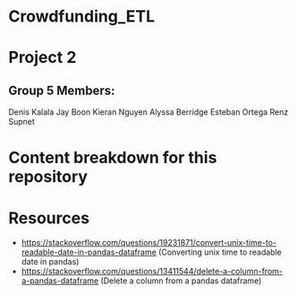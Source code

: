 # Crowdfunding_ETL
Project 2
=======
## Group 5 Members:
Denis Kalala
Jay Boon
Kieran Nguyen
Alyssa Berridge 
Esteban Ortega
Renz Supnet




# Content breakdown for this repository

# Resources 
- https://stackoverflow.com/questions/19231871/convert-unix-time-to-readable-date-in-pandas-dataframe (Converting unix time to readable date in pandas)
- https://stackoverflow.com/questions/13411544/delete-a-column-from-a-pandas-dataframe (Delete a column from a pandas dataframe)
